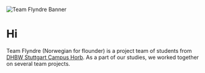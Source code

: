 ![Team Flyndre Banner](https://github.com/flyndre/.github/assets/20287307/c949da2b-b43e-4ac5-b74c-6a2b43ef1b67)

# Hi

Team Flyndre (Norwegian for flounder) is a project team of students from [DHBW Stuttgart Campus Horb](https://www.dhbw-stuttgart.de/horb/).
As a part of our studies, we worked together on several team projects.
